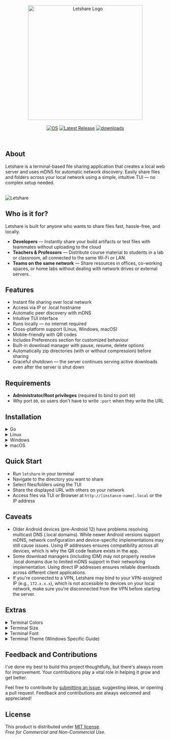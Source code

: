 <br><div align="center">
  <img width="360" src="https://github.com/user-attachments/assets/9c3e3a63-4066-4099-be76-b2fe3139dc2b" alt="Letshare Logo"/><br><br>
  <a href="https://github.com/MuhamedUsman/letshare/releases"><img src="https://img.shields.io/badge/OS-linux%2C%20windows%2C%20macOS-0078D4" alt="OS"></a>
  <a href="https://github.com/MuhamedUsman/letshare/releases"><img src="https://img.shields.io/github/v/release/MuhamedUsman/letshare" alt="Latest Release"></a>
  <a href="https://github.com/MuhamedUsman/letshare/releases"><img src="https://img.shields.io/github/downloads/MuhamedUsman/letshare/total" alt="downloads"></a>
</div><br>

## About
Letshare is a terminal-based file sharing application that creates a local web server and uses mDNS for automatic network discovery. Easily share files and folders across your local network using a simple, intuitive TUI — no complex setup needed.
<br><br>

![Letshare](https://github.com/user-attachments/assets/882766da-3bff-4e74-b511-6c2580c84daa)

## Who is it for?
Letshare is built for anyone who wants to share files fast, hassle-free, and locally.
- **Developers** — Instantly share your build artifacts or test files with teammates without uploading to the cloud
- **Teachers & Professors** — Distribute course material to students in a lab or classroom, all connected to the same Wi-Fi or LAN.
- **Teams on the same network** — Share resources in offices, co-working spaces, or home labs without dealing with network drives or external servers.

## Features
- Instant file sharing over local network
- Access via IP or .local hostname
- Automatic peer discovery with mDNS
- Intuitive TUI interface
- Runs locally — no internet required
- Cross-platform support (Linux, Windows, macOS)
- Mobile-friendly with QR codes
- Includes Preferences section for customized behaviour
- Built-in download manager with pause, resume, delete options
- Automatically zip directories (with or without compression) before sharing
- Graceful shutdown — the server continues serving active downloads even after the server is shut down

## Requirements
- **Administrator/Root privileges** (required to bind to port `80`)
- Why port `80`, so users don't have to write `:port` when they write the URL

## Installation
<details>
  <summary>Go</summary>

  ```go
  go install github.com/MuhamedUsman/letshare
  ```
</details>
<details>
  <summary>Linux</summary>
  
  ### Debian/Ubuntu (amd64)
  ```bash
  # Download the .deb file from releases
  wget https://github.com/MuhamedUsman/letshare/releases/latest/download/letshare_1.0.1_linux_amd64.deb
  # Install the package with automatic dependency resolution
  sudo apt install ./letshare_1.0.1_linux_amd64.deb
  ```
  
  ### Debian/Ubuntu (arm64)
  ```bash
  # Download the .deb file from releases
  wget https://github.com/MuhamedUsman/letshare/releases/latest/download/letshare_1.0.1_linux_arm64.deb
  # Install the package with automatic dependency resolution
  sudo apt install ./letshare_1.0.1_linux_arm64.deb
  ```
  
  ### Red Hat/Fedora/CentOS (amd64)
  ```bash
  # Download the .rpm file from releases
  wget https://github.com/MuhamedUsman/letshare/releases/latest/download/letshare_1.0.1_linux_amd64.rpm
  # Install the package with automatic dependency resolution
  sudo dnf install letshare_1.0.1_linux_amd64.rpm  # Fedora/RHEL 8+
  # or
  sudo yum install letshare_1.0.1_linux_amd64.rpm  # CentOS/RHEL 7
  ```
  
  ### Red Hat/Fedora/CentOS (arm64)
  ```bash
  # Download the .rpm file from releases
  wget https://github.com/MuhamedUsman/letshare/releases/latest/download/letshare_1.0.1_linux_arm64.rpm
  # Install the package with automatic dependency resolution
  sudo dnf install letshare_1.0.1_linux_arm64.rpm  # Fedora/RHEL 8+
  # or
  sudo yum install letshare_1.0.1_linux_arm64.rpm  # CentOS/RHEL 7
  ```
  
  ### Alpine Linux (amd64)
  ```bash
  # Download the .apk file from releases
  wget https://github.com/MuhamedUsman/letshare/releases/latest/download/letshare_1.0.1_linux_amd64.apk
  # Install dependencies first, then the package
  sudo apk add avahi avahi-tools
  sudo apk add --allow-untrusted letshare_1.0.1_linux_amd64.apk
  ```
  
  ### Alpine Linux (arm64)
  ```bash
  # Download the .apk file from releases
  wget https://github.com/MuhamedUsman/letshare/releases/latest/download/letshare_1.0.1_linux_arm64.apk
  # Install dependencies first, then the package
  sudo apk add avahi avahi-tools
  sudo apk add --allow-untrusted letshare_1.0.1_linux_arm64.apk
  ```
  
  ### Arch Linux (amd64)
  ```bash
  # Download the package from releases
  wget https://github.com/MuhamedUsman/letshare/releases/latest/download/letshare_1.0.1_linux_amd64.pkg.tar.zst
  # Install the package with automatic dependency resolution
  sudo pacman -U letshare_1.0.1_linux_amd64.pkg.tar.zst
  ```
  
  ### Arch Linux (arm64)
  ```bash
  # Download the package from releases
  wget https://github.com/MuhamedUsman/letshare/releases/latest/download/letshare_1.0.1_linux_arm64.pkg.tar.zst
  # Install the package with automatic dependency resolution
  sudo pacman -U letshare_1.0.1_linux_arm64.pkg.tar.zst
  ```

  ### Manual Binary Installation (All Distributions)
  If you prefer not to use package managers or encounter dependency issues:
  ```bash
  # Install mDNS dependencies manually based on your distribution:
  
  # Debian/Ubuntu:
  sudo apt update && sudo apt install avahi-daemon avahi-utils
  
  # Red Hat/Fedora/CentOS:
  sudo dnf install avahi avahi-tools  # or use yum on older systems
  
  # Alpine:
  sudo apk add avahi avahi-tools
  
  # Arch:
  sudo pacman -S avahi
  
  # Then download and install the binary:
  wget https://github.com/MuhamedUsman/letshare/releases/latest/download/letshare_Linux_x86_64.tar.gz
  tar -xzf letshare_Linux_x86_64.tar.gz
  sudo mv Letshare /usr/local/bin/
  sudo chmod +x /usr/local/bin/letshare
  ```
</details>

<details>
  <summary>Windows</summary><br>
  
  ```powershell
  winget install MuhamedUsman.Letshare
  ```
</details>

<details>
  <summary>macOS</summary><br>

  ```bash
  # Add the tap (only needed once)
  brew tap MuhamedUsman/homebrew-letshare

  # Install Letshare
  brew install --cask letshare
  ```

For macOS users you may need to allow `letshare` access to port `80`, I can't help you with that much because I don't own a mac, I can give you some un-tested solution, but I really don't want to do that. 

So, if you do find a solution where user don't have to write `sudo` each time they run this app, feel free to open an issue and document your solution. It may help non-technical users.
</details>

## Quick Start
- Run `letshare` in your terminal
- Navigate to the directory you want to share
- Select files/folders using the TUI
- Share the displayed URL with others on your network
- Access files via TUI or Browser at `http://[instance-name].local` or the IP address

## Caveats
- Older Android devices (pre-Android 12) have problems resolving multicast DNS (.local domains). 
  While newer Android versions support mDNS, network configuration and device-specific implementations 
  may still cause issues. Using IP addresses ensures compatibility across all devices, which is why 
  the QR code feature exists in the app.
- Some download managers (including IDM) may not properly resolve .local domains due to 
  limited mDNS support in their networking implementation. Using direct IP addresses 
  ensures reliable downloads across different client applications.
- If you're connected to a VPN, Letshare may bind to your VPN-assigned IP (e.g., `172.x.x.x`),
  which is not accessible to devices on your local network,
  make sure you're disconnected from the VPN before starting the server.

## Extras
<details>
  <summary>Terminal Colors</summary>
  For Linux and macOS users if you're not seeing true colors;<br><br>

  ```bash
  echo 'export COLORTERM=truecolor' >> ~/.profile
  ```
  Then restart your terminal.
</details>
<details>
  <summary>Terminal Size</summary>
  
  - Coloumns: `145`
  - Rows: `35`
</details>

<details>
  <summary>Terminal Font</summary>
  
- Download and Install all the fonts from [Recursive.zip](https://github.com/ryanoasis/nerd-fonts/tree/master/patched-fonts/Recursive#option-1-download-already-patched-font)
- Set the terminal font face to `RecMonoCasual Nerd Font Propo` and font size to `10`
</details>

<details>
  <summary>Terminal Theme (Windows Specific Guide)</summary>
  
- Enable Acrylic Material and set the opacity to 85%
- Add this your windows terminal app `settings.json` file, in the `schemes` array
```json
{
  "background": "#272822",
  "black": "#3E3D32",
  "blue": "#03395C",
  "brightBlack": "#272822",
  "brightBlue": "#66D9EF",
  "brightCyan": "#66D9EF",
  "brightGreen": "#A6E22E",
  "brightPurple": "#AE81FF",
  "brightRed": "#F92672",
  "brightWhite": "#F8F8F2",
  "brightYellow": "#FD971F",
  "cursorColor": "#FFFFFF",
  "cyan": "#66D9EF",
  "foreground": "#F8F8F2",
  "green": "#A6E22E",
  "name": "Monokai",
  "purple": "#AE81FF",
  "red": "#F92672",
  "selectionBackground": "#FFFFFF",
  "white": "#F8F8F2",
  "yellow": "#FFE792"
}
```
</details>

## Feedback and Contributions
I've done my best to build this project thoughtfully, but there's always room for improvement. Your contributions play a vital role in helping it grow and get better.

Feel free to contribute by [submitting an issue](https://github.com/MuhamedUsman/letshare/issues/new), suggesting ideas, or opening a pull request.
Feedback and contributions are always welcomed and appreciated!

## License
This product is distributed under [MIT license](https://github.com/MuhamedUsman/letshare/blob/main/LICENSE).<br>
_Free for Commercial and Non-Commercial Use._
